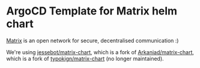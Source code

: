 # ArgoCD Template for Matrix helm chart

[Matrix](https://matrix.org/) is an open network for secure, decentralised communication :)

We're using [jessebot/matrix-chart](https://github.com/jessebot/matrix-chart), which is a fork of [Arkaniad/matrix-chart](https://github.com/Arkaniad), which is a fork of [typokign/matrix-chart](https://github.com/typokign/matrix-chart) (no longer maintained).

